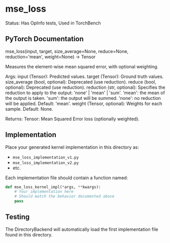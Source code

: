 # mse_loss

Status: Has OpInfo tests, Used in TorchBench

## PyTorch Documentation

mse_loss(input, target, size_average=None, reduce=None, reduction='mean', weight=None) -> Tensor

Measures the element-wise mean squared error, with optional weighting.

Args:
    input (Tensor): Predicted values.
    target (Tensor): Ground truth values.
    size_average (bool, optional): Deprecated (use reduction).
    reduce (bool, optional): Deprecated (use reduction).
    reduction (str, optional): Specifies the reduction to apply to the output:
                               'none' | 'mean' | 'sum'. 'mean': the mean of the output is taken.
                               'sum': the output will be summed. 'none': no reduction will be applied.
                               Default: 'mean'.
    weight (Tensor, optional): Weights for each sample. Default: None.

Returns:
    Tensor: Mean Squared Error loss (optionally weighted).

## Implementation

Place your generated kernel implementation in this directory as:
- `mse_loss_implementation_v1.py`
- `mse_loss_implementation_v2.py`
- etc.

Each implementation file should contain a function named:
```python
def mse_loss_kernel_impl(*args, **kwargs):
    # Your implementation here
    # Should match the behavior documented above
    pass
```

## Testing

The DirectoryBackend will automatically load the first implementation file found in this directory.
